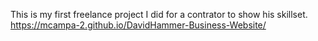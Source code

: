 This is my first freelance project I did for a contrator to show his skillset.
https://mcampa-2.github.io/DavidHammer-Business-Website/
